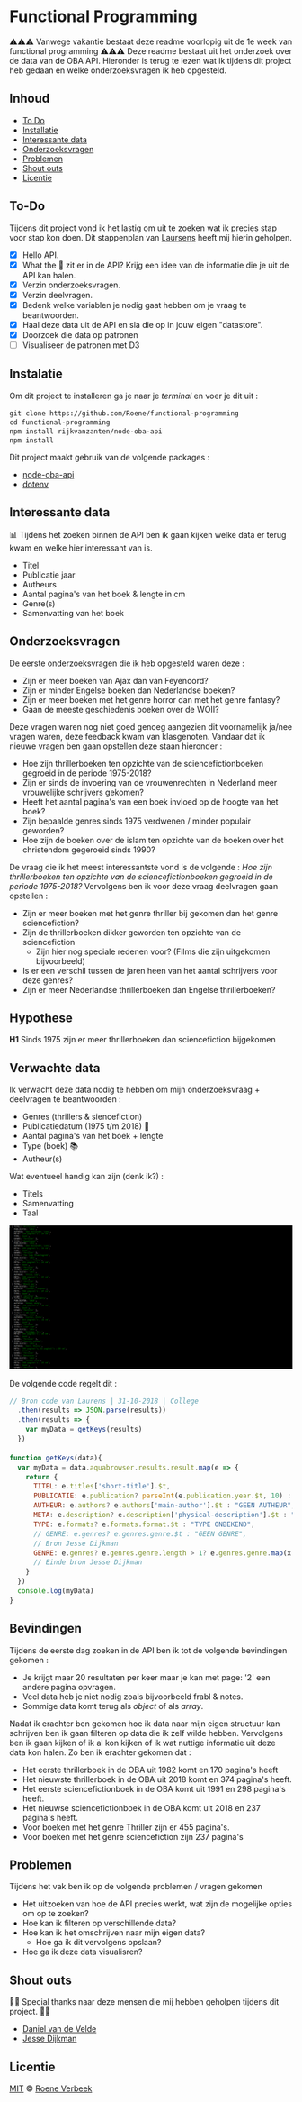 # Functional Programming
⚠️⚠️⚠️ Vanwege vakantie bestaat deze readme voorlopig uit de 1e week van functional programming ⚠️⚠️⚠️
Deze readme bestaat uit het onderzoek over de data van de OBA API. Hieronder is terug te lezen wat ik tijdens dit project heb gedaan en welke onderzoeksvragen ik heb opgesteld. 

## Inhoud
* [To Do](#to-do)
* [Installatie](#installatie)
* [Interessante data](#interessante-data)
* [Onderzoeksvragen](#onderzoeksvragen)
* [Problemen](#problemen)
* [Shout outs](#shout-outs)
* [Licentie](#licentie)

## To-Do
Tijdens dit project vond ik het lastig om uit te zoeken wat ik precies stap voor stap kon doen. Dit stappenplan van [Laursens](https://github.com/Razpudding) heeft mij hierin geholpen.

- [X] Hello API.
- [X] What the 🐒 zit er in de API? Krijg een idee van de informatie die je uit de API kan halen.
- [X] Verzin onderzoeksvragen.
- [X] Verzin deelvragen.
- [X] Bedenk welke variablen je nodig gaat hebben om je vraag te beantwoorden.
- [X] Haal deze data uit de API en sla die op in jouw eigen "datastore".
- [X] Doorzoek die data op patronen
- [ ] Visualiseer de patronen met D3

## Instalatie
Om dit project te installeren ga je naar je *terminal* en voer je dit uit : 
```
git clone https://github.com/Roene/functional-programming
cd functional-programming
npm install rijkvanzanten/node-oba-api
npm install
```
Dit project maakt gebruik van de volgende packages :
* [node-oba-api](https://github.com/rijkvanzanten/node-oba-api)
* [dotenv](https://www.npmjs.com/package/dotenv)

## Interessante data
📊 Tijdens het zoeken binnen de API ben ik gaan kijken welke data er terug kwam en welke hier interessant van is. 
* Titel
* Publicatie jaar
* Autheurs 
* Aantal pagina's van het boek & lengte in cm
* Genre(s) 
* Samenvatting van het boek

## Onderzoeksvragen
De eerste onderzoeksvragen die ik heb opgesteld waren deze :
* Zijn er meer boeken van Ajax dan van Feyenoord?
* Zijn er minder Engelse boeken dan Nederlandse boeken?
* Zijn er meer boeken met het genre horror dan met het genre fantasy?
* Gaan de meeste geschiedenis boeken over de WOII?

Deze vragen waren nog niet goed genoeg aangezien dit voornamelijk ja/nee vragen waren, deze feedback kwam van klasgenoten. 
Vandaar dat ik nieuwe vragen ben gaan opstellen deze staan hieronder :

* Hoe zijn thrillerboeken ten opzichte van de sciencefictionboeken gegroeid in de periode 1975-2018?
* Zijn er sinds de invoering van de vrouwenrechten in Nederland meer vrouwelijke schrijvers gekomen?
* Heeft het aantal pagina's van een boek invloed op de hoogte van het boek?
* Zijn bepaalde genres sinds 1975 verdwenen / minder populair geworden? 
* Hoe zijn de boeken over de islam ten opzichte van de boeken over het christendom gegeroeid sinds 1990?

De vraag die ik het meest interessantste vond is de volgende : *Hoe zijn thrillerboeken ten opzichte van de sciencefictionboeken gegroeid in de periode 1975-2018?*
Vervolgens ben ik voor deze vraag deelvragen gaan opstellen :

* Zijn er meer boeken met het genre thriller bij gekomen dan het genre sciencefiction?
* Zijn de thrillerboeken dikker geworden ten opzichte van de sciencefiction
	* Zijn hier nog speciale redenen voor? (Films die zijn uitgekomen bijvoorbeeld)
* Is er een verschil tussen de jaren heen van het aantal schrijvers voor deze genres?
* Zijn er meer Nederlandse thrillerboeken dan Engelse thrillerboeken?

## Hypothese
**H1** Sinds 1975 zijn er meer thrillerboeken dan sciencefiction bijgekomen

## Verwachte data
Ik verwacht deze data nodig te hebben om mijn onderzoeksvraag + deelvragen te beantwoorden :
* Genres (thrillers & siencefiction)
* Publicatiedatum (1975 t/m 2018) 📅
* Aantal pagina's van het boek + lengte
* Type (boek) 📚
* Autheur(s)

Wat eventueel handig kan zijn (denk ik?) :
* Titels
* Samenvatting
* Taal

![filter-data](images/filter-data.PNG)

De volgende code regelt dit : 
```js
// Bron code van Laurens | 31-10-2018 | College
  .then(results => JSON.parse(results))
  .then(results => {
    var myData = getKeys(results)
  })

function getKeys(data){
  var myData = data.aquabrowser.results.result.map(e => {    
    return {
      TITEL: e.titles['short-title'].$t,
      PUBLICATIE: e.publication? parseInt(e.publication.year.$t, 10) : "GEEN PUBLICATIE DATUM",
      AUTHEUR: e.authors? e.authors['main-author'].$t : "GEEN AUTHEUR",
      META: e.description? e.description['physical-description'].$t : "GEEN META DATA",
      TYPE: e.formats? e.formats.format.$t : "TYPE ONBEKEND",
      // GENRE: e.genres? e.genres.genre.$t : "GEEN GENRE",
      // Bron Jesse Dijkman
      GENRE: e.genres? e.genres.genre.length > 1? e.genres.genre.map(x => x.$t) : e.genres.genre.$t : "GEEN GENRE", 
      // Einde bron Jesse Dijkman     
    }
  })
  console.log(myData)
}
```

## Bevindingen
Tijdens de eerste dag zoeken in de API ben ik tot de volgende bevindingen gekomen :
* Je krijgt maar 20 resultaten per keer maar je kan met page: '2' een andere pagina opvragen.
* Veel data heb je niet nodig zoals bijvoorbeeld frabl & notes.
* Sommige data komt terug als *object* of als *array*.

Nadat ik erachter ben gekomen hoe ik data naar mijn eigen structuur kan schrijven ben ik gaan filteren op data die ik zelf wilde hebben. 
Vervolgens ben ik gaan kijken of ik al kon kijken of ik wat nuttige informatie uit deze data kon halen. Zo ben ik erachter gekomen dat :
* Het eerste thrillerboek in de OBA uit 1982 komt en 170 pagina's heeft
* Het nieuwste thrillerboek in de OBA uit 2018 komt en 374 pagina's heeft. 
* Het eerste sciencefictionboek in de OBA komt uit 1991 en 298 pagina's heeft.
* Het nieuwse sciencefictionboek in de OBA komt uit 2018 en 237 pagina's heeft.  
* Voor boeken met het genre Thriller zijn er 455 pagina's.
* Voor boeken met het genre sciencefiction zijn 237 pagina's 

## Problemen
Tijdens het vak ben ik op de volgende problemen / vragen gekomen
* Het uitzoeken van hoe de API precies werkt, wat zijn de mogelijke opties om op te zoeken?
* Hoe kan ik filteren op verschillende data?
* Hoe kan ik het omschrijven naar mijn eigen data?
	* Hoe ga ik dit vervolgens opslaan?
* Hoe ga ik deze data visualisren?

## Shout outs
🙏🏻 Special thanks naar deze mensen die mij hebben geholpen tijdens dit project. 🙏🏻
* [Daniel van de Velde](https://github.com/DanielvandeVelde)
* [Jesse Dijkman](https://github.com/jesseDijkman1)

## Licentie
[MIT](https://choosealicense.com/licenses/mit/) © [Roene Verbeek](https://github.com/Roene)
